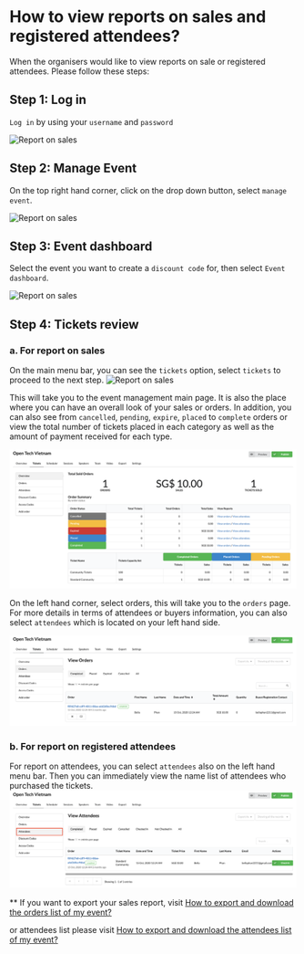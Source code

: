 # How to view reports on sales and registered attendees?

When the organisers would like to view reports on sale or registered attendees. Please follow these steps:

## Step 1: Log in
`Log in` by using your `username` and `password`

![Report on sales](/images/Log-in-page.png)

## Step 2: Manage Event
On the top right hand corner, click on the drop down button, select `manage event`. 

![Report on sales](/images/Manage-events-bar.png)

## Step 3: Event dashboard
Select the event you want to create a `discount code` for, then select `Event dashboard`.

![Report on sales](/images/How-to-create-a-discount-code-for-tickets-8.png)
 
## Step 4: Tickets review

### a. For report on sales

On the main menu bar, you can see the `tickets` option, select `tickets` to proceed to the next step. 
![Report on sales](/images/How-to-create-a-discount-code-for-tickets-1.png)

This will take you to the event management main page. It is also the place where you can have an overall look of your sales or orders. In addition, you can also see from `cancelled`, `pending`, `expire`, `placed` to `complete` orders or view the total number of tickets placed in each category as well as the amount of payment received for each type.  

![Report on sales](/images/How-to-view-reports-on-sales-and-registered-attendees-1.png)

On the left hand corner, select orders, this will take you to the `orders` page. For more details in terms of attendees or buyers information, you can also select `attendees` which is located on your left hand side. 

![Report on sales](/images/How-to-view-reports-on-sales-and-registered-attendees-2.png)

### b. For report on registered attendees

For report on attendees, you can select `attendees` also on the left hand menu bar. Then you can immediately view the name list of attendees who purchased the tickets. 
![Report on sales](/images/How-to-view-reports-on-sales-and-registered-attendees-3.png)

** If you want to export your sales report, visit [How to export and download the orders list of my event?](http://support.eventyay.com/orders-attendees/How-to-export-and-download-the-orders-list-of-my-event.html)

or attendees list please visit [How to export and download the attendees list of my event?](/http://support.eventyay.com/orders-attendees/How-to-export-and-download-the-attendees-list-of-my-event.html)
